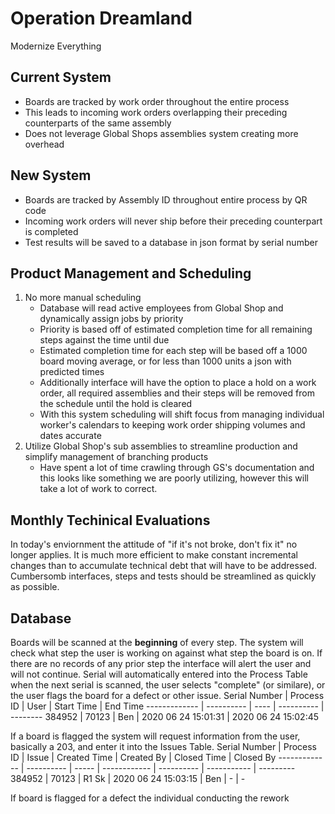 # Operation Dreamland

Modernize Everything

## Current System
   - Boards are tracked by work order throughout the entire process
   - This leads to incoming work orders overlapping their preceding counterparts of the same assembly
   - Does not leverage Global Shops assemblies system creating more overhead
   
## New System
   - Boards are tracked by Assembly ID throughout entire process by QR code
   - Incoming work orders will never ship before their preceding counterpart is completed
   - Test results will be saved to a database in json format by serial number

## Product Management and Scheduling
   1. No more manual scheduling
      - Database will read active employees from Global Shop and dynamically assign jobs by priority
      - Priority is based off of estimated completion time for all remaining steps against the time until due
      - Estimated completion time for each step will be based off a 1000 board moving average, or for less than 1000 units a json with predicted times
      - Additionally interface will have the option to place a hold on a work order, all required assemblies and their steps will be removed from the schedule until the hold is cleared
      - With this system scheduling will shift focus from managing individual worker's calendars to keeping work order shipping volumes and dates accurate
   2. Utilize Global Shop's sub assemblies to streamline production and simplify management of branching products
      - Have spent a lot of time crawling through GS's documentation and this looks like something we are poorly utilizing, however this will take a lot of work to correct.
      
## Monthly Techinical Evaluations
   In today's enviornment the attitude of "if it's not broke, don't fix it" no longer applies. It is much more efficient to make constant incremental changes than to accumulate technical debt that will have to be addressed. Cumbersomb interfaces, steps and tests should be streamlined as quickly as possible.

## Database
   Boards will be scanned at the **beginning** of every step. The system will check what step the user is working on against what step the board is on. If there are no records of any prior step the interface will alert the user and will not continue. Serial will automatically entered into the Process Table when the next serial is scanned, the user selects "complete" (or similare), or the user flags the board for a defect or other issue.
   Serial Number | Process ID | User | Start Time | End Time
   ------------- | ---------- | ---- | ---------- | --------
   384952 | 70123 | Ben | 2020 06 24 15:01:31 | 2020 06 24 15:02:45
   
   If a board is flagged the system will request information from the user, basically a 203, and enter it into the Issues Table.
   Serial Number | Process ID | Issue | Created Time | Created By | Closed Time | Closed By
   ------------- | ---------- | ----- | ------------ | ---------- | ----------- | ---------
   384952 | 70123 | R1 Sk | 2020 06 24 15:03:15 | Ben | - | - 
   
   If board is flagged for a defect the individual conducting the rework 
